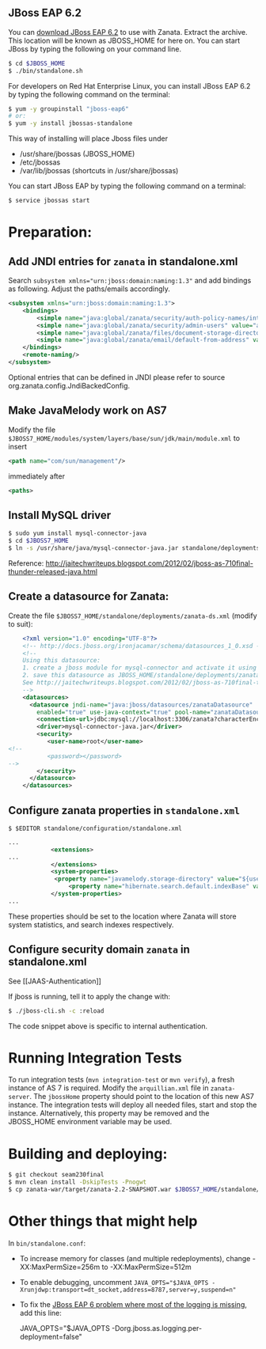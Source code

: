## JBoss EAP 6.2

You can [download JBoss EAP 6.2](http://www.jboss.org/jbossas/downloads/) to use with Zanata. Extract the archive. This location will be known as JBOSS_HOME for here on. You can start JBoss by typing the following on your command line.

```sh
$ cd $JBOSS_HOME
$ ./bin/standalone.sh
```

For developers on Red Hat Enterprise Linux, you can install JBoss EAP 6.2 by typing the following command on the terminal:

```sh
$ yum -y groupinstall "jboss-eap6"
# or:
$ yum -y install jbossas-standalone

```

This way of installing will place Jboss files under 
* /usr/share/jbossas (JBOSS_HOME)
* /etc/jbossas
* /var/lib/jbossas (shortcuts in /usr/share/jbossas)

You can start JBoss EAP by typing the following command on a terminal:

```sh
$ service jbossas start
```

# Preparation:
## Add JNDI entries for `zanata` in standalone.xml
Search `subsystem xmlns="urn:jboss:domain:naming:1.3"` and add bindings as following. Adjust the paths/emails accordingly.

```xml
<subsystem xmlns="urn:jboss:domain:naming:1.3">
    <bindings>
        <simple name="java:global/zanata/security/auth-policy-names/internal" value="zanata.internal"/>
        <simple name="java:global/zanata/security/admin-users" value="admin"/>
        <simple name="java:global/zanata/files/document-storage-directory" value="/example/path"/>
        <simple name="java:global/zanata/email/default-from-address" value="no-reply@zanata.org"/>
    </bindings>
    <remote-naming/>
</subsystem>
```
Optional entries that can be defined in JNDI please refer to source org.zanata.config.JndiBackedConfig.

## Make JavaMelody work on AS7
Modify the file `$JBOSS7_HOME/modules/system/layers/base/sun/jdk/main/module.xml` to insert 
```xml
<path name="com/sun/management"/>
```
immediately after
```xml
<paths>
```
## Install MySQL driver
```sh
$ sudo yum install mysql-connector-java
$ cd $JBOSS7_HOME
$ ln -s /usr/share/java/mysql-connector-java.jar standalone/deployments/
```
Reference: http://jaitechwriteups.blogspot.com/2012/02/jboss-as-710final-thunder-released-java.html

## Create a datasource for Zanata:
Create the file `$JBOSS7_HOME/standalone/deployments/zanata-ds.xml` (modify to suit):
```xml
    <?xml version="1.0" encoding="UTF-8"?>
    <!-- http://docs.jboss.org/ironjacamar/schema/datasources_1_0.xsd -->
    <!--
    Using this datasource:
    1. create a jboss module for mysql-connector and activate it using jboss-cli.sh
    2. save this datasource as JBOSS_HOME/standalone/deployments/zanata-ds.xml
    See http://jaitechwriteups.blogspot.com/2012/02/jboss-as-710final-thunder-released-java.html
    -->
    <datasources>
      <datasource jndi-name="java:jboss/datasources/zanataDatasource"
        enabled="true" use-java-context="true" pool-name="zanataDatasource">
        <connection-url>jdbc:mysql://localhost:3306/zanata?characterEncoding=UTF-8</connection-url>
        <driver>mysql-connector-java.jar</driver>
        <security>
           <user-name>root</user-name>
<!--
           <password></password>
-->
        </security>
      </datasource>
    </datasources>
```

## Configure zanata properties in `standalone.xml`
```ssh
$ $EDITOR standalone/configuration/standalone.xml
```
```xml
...
            <extensions>
...
            </extensions>
            <system-properties>
	         <property name="javamelody.storage-directory" value="${user.home}/stats"/>
    	         <property name="hibernate.search.default.indexBase" value="${user.home}/indexes"/>
            </system-properties>
...
```
These properties should be set to the location where Zanata will store system statistics, and search indexes respectively.

## Configure security domain `zanata` in standalone.xml
See [[JAAS-Authentication]]

If jboss is running, tell it to apply the change with:
```sh
$ ./jboss-cli.sh -c :reload
```

The code snippet above is specific to internal authentication.

# Running Integration Tests

To run integration tests (`mvn integration-test` or `mvn verify`), a fresh instance of AS 7 is required. Modify the `arquillian.xml` file in `zanata-server`. The `jbossHome` property should point to the location of this new AS7 instance. The integration tests will deploy all needed files, start and stop the instance. Alternatively, this property may be removed and the JBOSS_HOME environment variable may be used.

# Building and deploying:
```sh
$ git checkout seam230final
$ mvn clean install -DskipTests -Pnogwt
$ cp zanata-war/target/zanata-2.2-SNAPSHOT.war $JBOSS7_HOME/standalone/deployments/zanata.war
```
# Other things that might help
In `bin/standalone.conf`:
 * To increase memory for classes (and multiple redeployments), change -XX:MaxPermSize=256m to -XX:MaxPermSize=512m
 * To enable debugging, uncomment `JAVA_OPTS="$JAVA_OPTS -Xrunjdwp:transport=dt_socket,address=8787,server=y,suspend=n"`
 * To fix the [JBoss EAP 6 problem where most of the logging is missing](http://stackoverflow.com/questions/12670415/log4j-doesnt-log-anything-under-jboss-6-eap), add this line:

    JAVA_OPTS="$JAVA_OPTS -Dorg.jboss.as.logging.per-deployment=false"